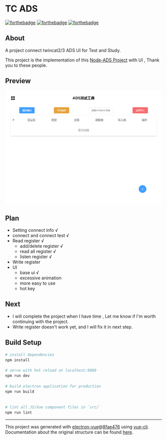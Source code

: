 # TC ADS

[![forthebadge](https://forthebadge.com/images/badges/uses-js.svg)](https://forthebadge.com)
[![forthebadge](https://forthebadge.com/images/badges/powered-by-electricity.svg)](https://forthebadge.com)
[![forthebadge](https://forthebadge.com/images/badges/made-with-vue.svg)](https://forthebadge.com)

## About 
A project connect twincat2/3 ADS UI for Test and Study. 

This project is the implementation of this [Node-ADS Project](https://github.com/roccomuso/node-ads) with UI , Thank you to these people.

## Preview
![preview](static/preview.png)

## Plan
- Setting connect info √
- connect and connect test √
- Read register √
  - add/delete register √
  - read all register √
  - listen register √
- Write register 
- UI 
    - base ui √
    - excessive animation
    - more easy to use 
    - hot key

## Next
- I will complete the project when I have time , Let me know if I'm worth continuing with the project.
- Write register doesn't work yet, and I will fix it in next step.
## Build Setup

``` bash
# install dependencies
npm install

# serve with hot reload at localhost:9080
npm run dev

# build electron application for production
npm run build


# lint all JS/Vue component files in `src/`
npm run lint

```

---

This project was generated with [electron-vue](https://github.com/SimulatedGREG/electron-vue)@[8fae476](https://github.com/SimulatedGREG/electron-vue/tree/8fae4763e9d225d3691b627e83b9e09b56f6c935) using [vue-cli](https://github.com/vuejs/vue-cli). Documentation about the original structure can be found [here](https://simulatedgreg.gitbooks.io/electron-vue/content/index.html).
